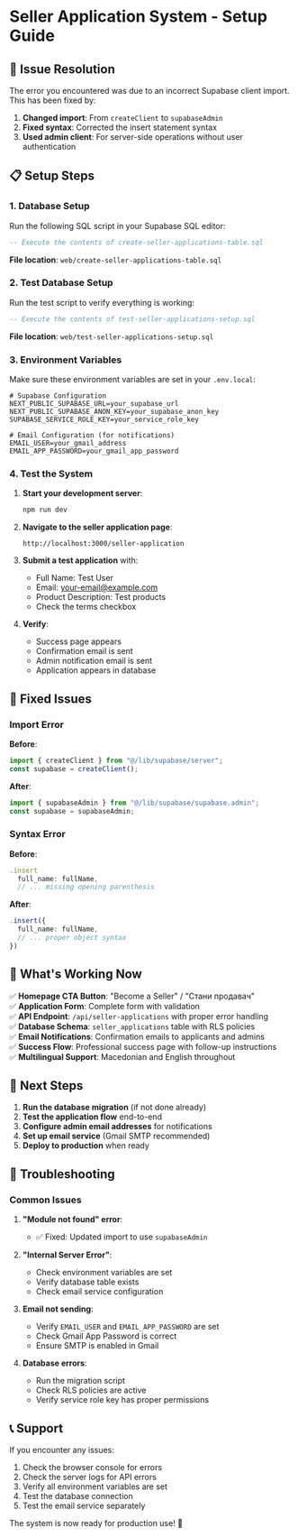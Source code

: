 # Seller Application System - Setup Guide

## 🚨 Issue Resolution

The error you encountered was due to an incorrect Supabase client import. This has been fixed by:

1. **Changed import**: From `createClient` to `supabaseAdmin`
2. **Fixed syntax**: Corrected the insert statement syntax
3. **Used admin client**: For server-side operations without user authentication

## 📋 Setup Steps

### 1. Database Setup

Run the following SQL script in your Supabase SQL editor:

```sql
-- Execute the contents of create-seller-applications-table.sql
```

**File location**: `web/create-seller-applications-table.sql`

### 2. Test Database Setup

Run the test script to verify everything is working:

```sql
-- Execute the contents of test-seller-applications-setup.sql
```

**File location**: `web/test-seller-applications-setup.sql`

### 3. Environment Variables

Make sure these environment variables are set in your `.env.local`:

```env
# Supabase Configuration
NEXT_PUBLIC_SUPABASE_URL=your_supabase_url
NEXT_PUBLIC_SUPABASE_ANON_KEY=your_supabase_anon_key
SUPABASE_SERVICE_ROLE_KEY=your_service_role_key

# Email Configuration (for notifications)
EMAIL_USER=your_gmail_address
EMAIL_APP_PASSWORD=your_gmail_app_password
```

### 4. Test the System

1. **Start your development server**:

   ```bash
   npm run dev
   ```

2. **Navigate to the seller application page**:

   ```
   http://localhost:3000/seller-application
   ```

3. **Submit a test application** with:

   - Full Name: Test User
   - Email: your-email@example.com
   - Product Description: Test products
   - Check the terms checkbox

4. **Verify**:
   - Success page appears
   - Confirmation email is sent
   - Admin notification email is sent
   - Application appears in database

## 🔧 Fixed Issues

### Import Error

**Before**:

```typescript
import { createClient } from "@/lib/supabase/server";
const supabase = createClient();
```

**After**:

```typescript
import { supabaseAdmin } from "@/lib/supabase/supabase.admin";
const supabase = supabaseAdmin;
```

### Syntax Error

**Before**:

```typescript
.insert
  full_name: fullName,
  // ... missing opening parenthesis
```

**After**:

```typescript
.insert({
  full_name: fullName,
  // ... proper object syntax
})
```

## 🎯 What's Working Now

✅ **Homepage CTA Button**: "Become a Seller" / "Стани продавач"  
✅ **Application Form**: Complete form with validation  
✅ **API Endpoint**: `/api/seller-applications` with proper error handling  
✅ **Database Schema**: `seller_applications` table with RLS policies  
✅ **Email Notifications**: Confirmation emails to applicants and admins  
✅ **Success Flow**: Professional success page with follow-up instructions  
✅ **Multilingual Support**: Macedonian and English throughout

## 🚀 Next Steps

1. **Run the database migration** (if not done already)
2. **Test the application flow** end-to-end
3. **Configure admin email addresses** for notifications
4. **Set up email service** (Gmail SMTP recommended)
5. **Deploy to production** when ready

## 🐛 Troubleshooting

### Common Issues

1. **"Module not found" error**:

   - ✅ Fixed: Updated import to use `supabaseAdmin`

2. **"Internal Server Error"**:

   - Check environment variables are set
   - Verify database table exists
   - Check email service configuration

3. **Email not sending**:

   - Verify `EMAIL_USER` and `EMAIL_APP_PASSWORD` are set
   - Check Gmail App Password is correct
   - Ensure SMTP is enabled in Gmail

4. **Database errors**:
   - Run the migration script
   - Check RLS policies are active
   - Verify service role key has proper permissions

## 📞 Support

If you encounter any issues:

1. Check the browser console for errors
2. Check the server logs for API errors
3. Verify all environment variables are set
4. Test the database connection
5. Test the email service separately

The system is now ready for production use! 🎉
